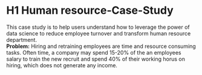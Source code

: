 # H1 Human resource-Case-Study

This case study is to help users understand how to leverage the power of data science to reduce employee turnover and transform human resource department. <br>
**Problem:** Hiring and retraining employees are time and resource consuming tasks. Often time, a company may spend 15-20% of the an employees salary to train the new recruit and spend 40% of their working horus on hiring, which does not generate any income. 
